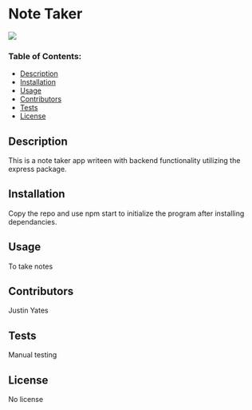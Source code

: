 
# Note Taker

![](https://img.shields.io/badge/No-License-red)

### Table of Contents:
- [Description](#description)
- [Installation](#installation)
- [Usage](#usage)
- [Contributors](#contributors)
- [Tests](#tests)
- [License](#license)

<a name="description"></a>
## Description

This is a note taker app writeen with backend functionality utilizing the express package.

<a name="installation"></a>
## Installation

Copy the repo and use npm start to initialize the program after installing dependancies.

<a name="usage"></a>
## Usage

To take notes

<a name="contributors"></a>
## Contributors

Justin Yates

<a name="tests"></a>
## Tests

Manual testing

<a name="license"></a>
## License

No license
    